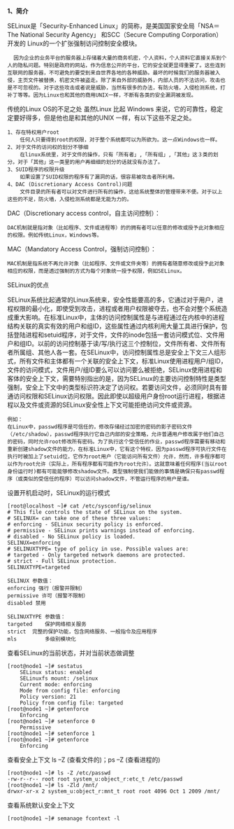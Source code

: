 **1、简介**

SELinux是「Security-Enhanced Linux」的简称，是美国国家安全局「NSA＝The National Security Agency」 和SCC（Secure Computing Corporation）开发的 Linux的一个扩张强制访问控制安全模块。

      因为企业的业务平台的服务器上存储着大量的商务机密，个人资料，个人资料它直接关系到个人的隐私问题。特别是政府的网站，作为信息公开的平台，它的安全就更显得重要了。这些连到互联网的服务器，不可避免的要受到来自世界各地的各种威胁。最坏的时候我们的服务器被入侵，主页文件被替换，机密文件被盗走。除了来自外部的威胁外，内部人员的不法访问，攻击也是不可忽视的。对于这些攻击或者说是威胁，当然有很多的办法，有防火墙，入侵检测系统，打补丁等等。因为Linux也和其他的商用UNIX一样，不断有各类的安全漏洞被发现。

传统的Linux OS的不足之处
虽然Linux 比起 Windows 来说，它的可靠性，稳定定要好得多，但是他也是和其他的UNIX 一样，有以下这些不足之处。


	1、存在特权用户root
		任何人只要得到root的权限，对于整个系统都可以为所欲为。这一点Windows也一样。
	2、对于文件的访问权的划分不够细
		在linux系统里，对于文件的操作，只有「所有者」,「所有组」,「其他」这３类的划分。对于「其他」这一类里的用户再细细的划分的话就没有办法了。
	3、SUID程序的权限升级
		如果设置了SUID权限的程序有了漏洞的话，很容易被攻击者所利用。
	4、DAC (Discretionary Access Control)问题
		文件目录的所有者可以对文件进行所有的操作，这给系统整体的管理带来不便。对于以上这些的不足，防火墙，入侵检测系统都是无能为力的。



DAC（Discretionary access control，自主访问控制）：

	DAC机制就是指对象（比如程序、文件或进程等）的的拥有者可以任意的修改或授予此对象相应的权限。例如传统Linux，Windows等。
MAC（Mandatory Access Control，强制访问控制）：

	MAC机制是指系统不再允许对象（比如程序、文件或文件夹等）的拥有者随意修改或授予此对象相应的权限，而是透过强制的方式为每个对象统一授予权限，例如SELinux。



SELinux的优点

SELinux系统比起通常的Linux系统来，安全性能要高的多，它通过对于用户，进程权限的最小化，即使受到攻击，进程或者用户权限被夺去，也不会对整个系统造成重大影响。在标准Linux中，主体的访问控制属性是与进程通过在内核中的进程结构关联的真实有效的用户和组ID，这些属性通过内核利用大量工具进行保护，包括登陆进程和setuid程序，对于文件，文件的inode包括一套访问模式位、文件用户和组ID。以前的访问控制基于读/写/执行这三个控制位，文件所有者、文件所有者所属组、其他人各一套。在SELinux中，访问控制属性总是安全上下文三人组形式，所有文件和主体都有一个关联的安全上下文，标准Linux使用进程用户/组ID，文件的访问模式，文件用户/组ID要么可以访问要么被拒绝，SELinux使用进程和客体的安全上下文，需要特别指出的是，因为SELinux的主要访问控制特性是类型强制，安全上下文中的类型标识符决定了访问权。若要访问文件，必须同时具有普通访问权限和SELinux访问权限。因此即使以超级用户身份root运行进程，根据进程以及文件或资源的SELinux安全性上下文可能拒绝访问文件或资源。

	例如：
	在Linux中，passwd程序是可信任的，修改存储经过加密的密码的影子密码文件（/etc/shadow），passwd程序执行它自己内部的安全策略，允许普通用户修改属于他们自己的密码，同时允许root修改所有密码。为了执行这个受信任的作业，passwd程序需要有移动和重新创建shadow文件的能力，在标准Linux中，它有这个特权，因为passwd程序可执行文件在执行时被加上了setuid位，它作为root用户（它能访问所有文件）允许，然而，许多程序都可以作为root允许（实际上，所有程序都有可能作为root允许）。这就意味着任何程序(当以root身份运行时)都有可能能够修改shadow文件。类型强制使我们能做的事情是确保只有passwd程序（或类似的受信任的程序）可以访问shadow文件，不管运行程序的用户是谁。




设置开机启动时，SELinux的运行模式

	[root@localhost ~]# cat /etc/sysconfig/selinux
	# This file controls the state of SELinux on the system.
	# SELINUX= can take one of these three values:
	# enforcing - SELinux security policy is enforced.
	# permissive - SELinux prints warnings instead of enforcing.
	# disabled - No SELinux policy is loaded.
	SELINUX=enforcing
	# SELINUXTYPE= type of policy in use. Possible values are:
	# targeted - Only targeted network daemons are protected.
	# strict - Full SELinux protection.
	SELINUXTYPE=targeted
	
	SELINUX 参数值：
	enforcing 强行（报警并限制）
	permissive 许可（报警不限制）
	disabled 禁用
	
	SELINUXTYPE 参数值：
	targeted 	保护网络相关服务
	strict 	完整的保护功能，包含网络服务、一般指令及应用程序
	mls 		多级别模块化


查看SELinux的当前状态，并对当前状态做调整

	[root@node1 ~]# sestatus
		SELinux status: enabled
		SELinuxfs mount: /selinux
		Current mode: enforcing
		Mode from config file: enforcing
		Policy version: 21
		Policy from config file: targeted
	[root@node1 ~]# getenforce
		Enforcing
	[root@node1 ~]# setenforce 0
		Permissive
	[root@node1 ~]# setenforce 1
	[root@node1 ~]# getenforce
		Enforcing
	


查看安全上下文 ls –Z (查看文件的)；ps –Z (查看进程的)

	[root@node1 ~]# ls -Z /etc/passwd
	-rw-r--r-- root root system_u:object_r:etc_t /etc/passwd
	[root@node1 ~]# ls -Zld /mnt/
	drwxr-xr-x 2 system_u:object_r:mnt_t root root 4096 Oct 1 2009 /mnt/

查看系统默认安全上下文

	[root@node1 ~]# semanage fcontext -l
